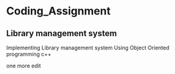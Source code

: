 # Coding_Assignment
<h2>Library management system</h2>
<p>Implementing Library management system Using Object Oriented programming c++</p>
<p>one more edit</p>
